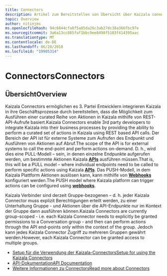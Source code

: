 ```yaml
---
title: Connectors
description: Artikel zum Bereitstellen von Übersicht über Kaizala connectors
topic: Overview
author: nitinjms
ms.openlocfilehash: 94c6844cfa8f5a85da26c3ab27dc38a366fbc97e
ms.sourcegitcommit: 3a6a13cc885faf1bbc9ee8498f5183f414395aac
ms.translationtype: MT
ms.contentlocale: de-DE
ms.lasthandoff: 06/20/2018
ms.locfileid: "19905314"
---
```

# <a name="connectors"></a><span data-ttu-id="cf7b4-103">Connectors</span><span class="sxs-lookup"><span data-stu-id="cf7b4-103">Connectors</span></span>

## <a name="overview"></a><span data-ttu-id="cf7b4-104">Übersicht</span><span class="sxs-lookup"><span data-stu-id="cf7b4-104">Overview</span></span>
<span data-ttu-id="cf7b4-105">Kaizala Connectors ermöglichen es 3. Partei Entwicklern integrieren Kaizala in ihre Geschäftsprozesse durch bereitstellen, dass die Möglichkeit zum Ausführen einer curated Reihe von Aktionen in Kaizala mithilfe von REST-API-Aufrufe basiert.</span><span class="sxs-lookup"><span data-stu-id="cf7b4-105">Kaizala Connectors enable 3rd party developers to integrate Kaizala into their business processes by providing the ability to perform a curated set of actions in Kaizala using REST based API calls.</span></span> <span data-ttu-id="cf7b4-106">Der Bereich der API ist für externe Systeme zum Aufrufen des Endpunkt und Ausführen von Aktionen auf Abruf.</span><span class="sxs-lookup"><span data-stu-id="cf7b4-106">The scope of the API is for external systems to call the end-point and perform actions on-demand.</span></span> <span data-ttu-id="cf7b4-107">D. h., wird dies eine PULL-Modell – sein, in denen einzelne Endpunkte aufgerufen werden, um bestimmte Aktionen Kaizala **[APIs](API.md)** ausführen müssen.</span><span class="sxs-lookup"><span data-stu-id="cf7b4-107">That is, this will be a PULL model – where individual endpoints need to be called to perform specific actions using Kaizala **[APIs](API.md)**.</span></span> <span data-ttu-id="cf7b4-108">Das PUSH-Modell, in dem Kaizala Plattform Aktionen auslösen kann, kann mithilfe von **[Webhooks](webHooks.md)** konfiguriert werden.</span><span class="sxs-lookup"><span data-stu-id="cf7b4-108">The PUSH model where Kaizala platform can trigger actions can be configured using **[webhooks](webHooks.md)**.</span></span>

<span data-ttu-id="cf7b4-109">Kaizala Verbinder sind derzeit Gruppe-bezogenen – d. h. jeder Kaizala Connector muss explizit Berechtigungen erteilt werden, zu einer Unterhaltung Gruppe - und Aktionen über die API-Endpunkte nur im Kontext der Gruppe dann ausführen können.</span><span class="sxs-lookup"><span data-stu-id="cf7b4-109">Kaizala Connectors are currently group-scoped - i.e. each Kaizala Connector needs to explicitly be granted permissions to a Conversation group - and then can perform actions through the API end-points only within the context of the group.</span></span> <span data-ttu-id="cf7b4-110">Jedoch kann jedes Kaizala Connector Zugriff zu mehreren Gruppen gewährt werden.</span><span class="sxs-lookup"><span data-stu-id="cf7b4-110">However, each Kaizala Connector can be granted access to multiple groups.</span></span>

* [<span data-ttu-id="cf7b4-111">Setup für die Verwendung der Kaizala-Connectors</span><span class="sxs-lookup"><span data-stu-id="cf7b4-111">Setup for using the Kaizala Connectors</span></span>](setup.md)
* [<span data-ttu-id="cf7b4-112">API-Dokumentation</span><span class="sxs-lookup"><span data-stu-id="cf7b4-112">API Documentation</span></span>](API.md)
* [<span data-ttu-id="cf7b4-113">Weitere Informationen zu Connectors</span><span class="sxs-lookup"><span data-stu-id="cf7b4-113">Read more about Connectors</span></span>](https://support.office.com/en-US/article/Kaizala-Connectors-223791c8-718d-4669-8c5e-a76804ae1ddd)
